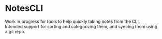 # NotesCLI

Work in progress for tools to help quickly taking notes from the CLI. Intended support for sorting and categorizing them, and syncing them using a git repo.

